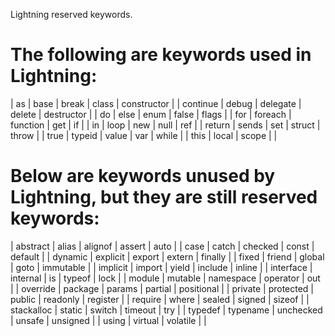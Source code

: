 Lightning reserved keywords.

 # The following are keywords used in Lightning:

| as          | base        | break       | class       | constructor |
| continue    | debug       | delegate    | delete      | destructor  |
| do          | else        | enum        | false       | flags       |
| for         | foreach     | function    | get         | if          |
| in          | loop        | new         | null        | ref         |
| return      | sends       | set         | struct      | throw       |
| true        | typeid      | value       | var         | while       |
| this        | local       | scope       |                           |

 # Below are keywords unused by Lightning, but they are still reserved keywords:

| abstract    | alias       | alignof     | assert      | auto        |
| case        | catch       | checked     | const       | default     |
| dynamic     | explicit    | export      | extern      | finally     |
| fixed       | friend      | global      | goto        | immutable   |
| implicit    | import      | yield       | include     | inline      |
| interface   | internal    | is          | typeof      | lock        |
| module      | mutable     | namespace   | operator    | out         |
| override    | package     | params      | partial     | positional  |
| private     | protected   | public      | readonly    | register    |
| require     | where       | sealed      | signed      | sizeof      |
| stackalloc  | static      | switch      | timeout     | try         |
| typedef     | typename    | unchecked   | unsafe      | unsigned    |
| using       | virtual     | volatile    |                           |
 

 